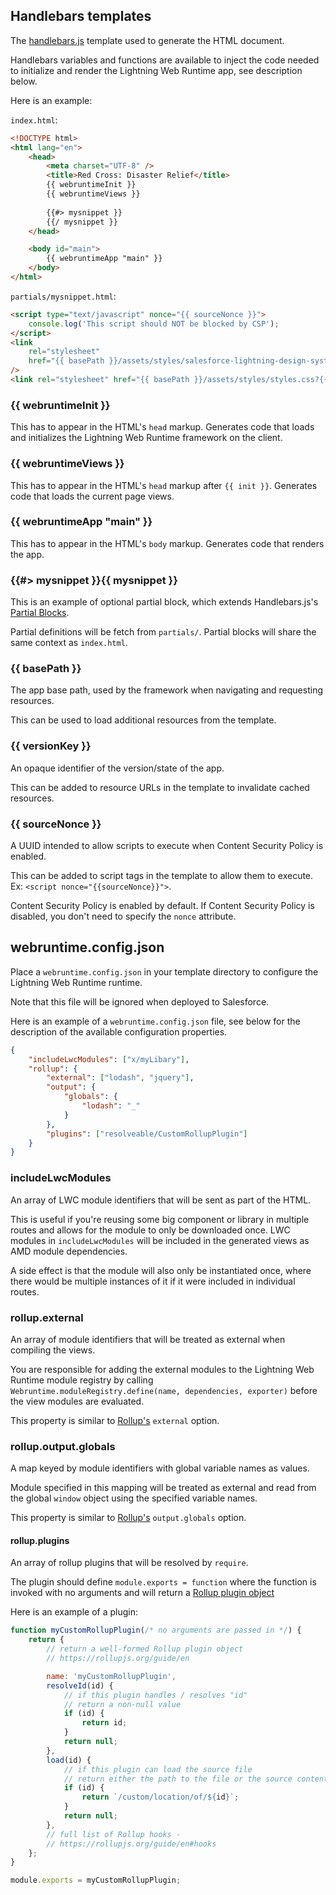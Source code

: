 ## Handlebars templates

The [handlebars.js](https://github.com/wycats/handlebars.js) template used to generate the HTML document.

Handlebars variables and functions are available to inject the code needed to initialize and render the Lightning Web Runtime app, see description below.

Here is an example:

`index.html`:

<!-- prettier-ignore -->
```html
<!DOCTYPE html>
<html lang="en">
    <head>
        <meta charset="UTF-8" />
        <title>Red Cross: Disaster Relief</title>
        {{ webruntimeInit }}
        {{ webruntimeViews }}
        
        {{#> mysnippet }}
        {{/ mysnippet }}
    </head>

    <body id="main">
        {{ webruntimeApp "main" }}
    </body>
</html>
```

`partials/mysnippet.html`:

```html
<script type="text/javascript" nonce="{{ sourceNonce }}">
    console.log('This script should NOT be blocked by CSP');
</script>
<link
    rel="stylesheet"
    href="{{ basePath }}/assets/styles/salesforce-lightning-design-system.min.css?{{ versionKey }}"
/>
<link rel="stylesheet" href="{{ basePath }}/assets/styles/styles.css?{{ versionKey }}" />
```

### {{ webruntimeInit }}

This has to appear in the HTML's `head` markup. Generates code that loads and initializes the Lightning Web Runtime framework on the client.

### {{ webruntimeViews }}

This has to appear in the HTML's `head` markup after `{{ init }}`. Generates code that loads the current page views.

### {{ webruntimeApp "main" }}

This has to appear in the HTML's `body` markup. Generates code that renders the app.

### {{#> mysnippet }}{{ mysnippet }}

This is an example of optional partial block, which extends Handlebars.js's [Partial Blocks](https://handlebarsjs.com/partials.html#partial-block).

Partial definitions will be fetch from `partials/`. Partial blocks will share the same context as `index.html`.

### {{ basePath }}

The app base path, used by the framework when navigating and requesting resources.

This can be used to load additional resources from the template.

### {{ versionKey }}

An opaque identifier of the version/state of the app.

This can be added to resource URLs in the template to invalidate cached resources.

### {{ sourceNonce }}

A UUID intended to allow scripts to execute when Content Security Policy is enabled.

This can be added to script tags in the template to allow them to execute. Ex: `<script nonce="{{sourceNonce}}">`.

Content Security Policy is enabled by default. If Content Security Policy is disabled, you don't need to specify the `nonce` attribute.

## webruntime.config.json

Place a `webruntime.config.json` in your template directory to configure the Lightning Web Runtime runtime.

Note that this file will be ignored when deployed to Salesforce.

Here is an example of a `webruntime.config.json` file, see below for the description of the available configuration properties.

```json
{
    "includeLwcModules": ["x/myLibary"],
    "rollup": {
        "external": ["lodash", "jquery"],
        "output": {
            "globals": {
                "lodash": "_"
            }
        },
        "plugins": ["resolveable/CustomRollupPlugin"]
    }
}
```

### includeLwcModules

An array of LWC module identifiers that will be sent as part of the HTML.

This is useful if you're reusing some big component or library in multiple routes and allows for the module to only be downloaded once. LWC modules in `includeLwcModules` will be included in the generated views as AMD module dependencies.

A side effect is that the module will also only be instantiated once, where there would be multiple instances of it if it were included in individual routes.

### rollup.external

An array of module identifiers that will be treated as external when compiling the views.

You are responsible for adding the external modules to the Lightning Web Runtime module registry by calling `Webruntime.moduleRegistry.define(name, dependencies, exporter)` before the view modules are evaluated.

This property is similar to [Rollup's](https://rollupjs.org/guide/en#core-functionality) `external` option.

### rollup.output.globals

A map keyed by module identifiers with global variable names as values.

Module specified in this mapping will be treated as external and read from the global `window` object using the specified variable names.

This property is similar to [Rollup's](https://rollupjs.org/guide/en#core-functionality) `output.globals` option.

#### rollup.plugins

An array of rollup plugins that will be resolved by `require`.

The plugin should define `module.exports = function` where the function is invoked with no arguments and will return a [Rollup plugin object](https://rollupjs.org/guide/en#plugins)

Here is an example of a plugin:

```javascript
function myCustomRollupPlugin(/* no arguments are passed in */) {
    return {
        // return a well-formed Rollup plugin object
        // https://rollupjs.org/guide/en

        name: 'myCustomRollupPlugin',
        resolveId(id) {
            // if this plugin handles / resolves "id"
            // return a non-null value
            if (id) {
                return id;
            }
            return null;
        },
        load(id) {
            // if this plugin can load the source file
            // return either the path to the file or the source contents of it
            if (id) {
                return `/custom/location/of/${id}`;
            }
            return null;
        },
        // full list of Rollup hooks -
        // https://rollupjs.org/guide/en#hooks
    };
}

module.exports = myCustomRollupPlugin;
```
